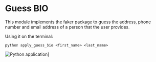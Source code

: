 # Guess BIO
This module implements the faker package to guess the address, phone number and email address of a person that the user provides.

Using it on the terminal:

`python apply_guess_bio <first_name> <last_name>`



![Python application](https://github.com/USERNAME/REPO/workflows/Python%20application/badge.svg)]